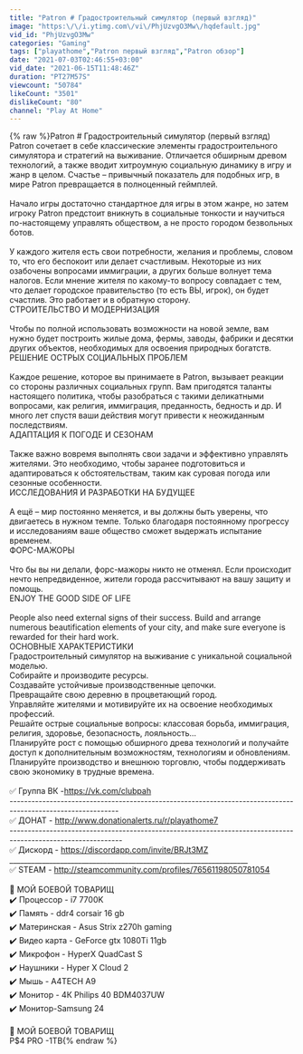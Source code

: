 ```yaml
---
title: "Patron # Градостроительный симулятор (первый взгляд)"
image: "https:\/\/i.ytimg.com\/vi\/PhjUzvgO3Mw\/hqdefault.jpg"
vid_id: "PhjUzvgO3Mw"
categories: "Gaming"
tags: ["playathome","Patron первый взгляд","Patron обзор"]
date: "2021-07-03T02:46:55+03:00"
vid_date: "2021-06-15T11:48:46Z"
duration: "PT27M57S"
viewcount: "50784"
likeCount: "3501"
dislikeCount: "80"
channel: "Play At Home"
---
```

{% raw %}Patron # Градостроительный симулятор (первый взгляд)<br />Patron сочетает в себе классические элементы градостроительного симулятора и стратегий на выживание. Отличается обширным древом технологий, а также вводит хитроумную социальную динамику в игру и жанр в целом. Счастье – привычный показатель для подобных игр, в мире Patron превращается в полноценный геймплей.<br /><br />Начало игры достаточно стандартное для игры в этом жанре, но затем игроку Patron предстоит вникнуть в социальные тонкости и научиться по-настоящему управлять обществом, а не просто городом безвольных ботов.<br /><br />У каждого жителя есть свои потребности, желания и проблемы, словом то, что его беспокоит или делает счастливым. Некоторые из них озабочены вопросами иммиграции, а других больше волнует тема налогов. Если мнение жителя по какому-то вопросу совпадает с тем, что делает городское правительство (то есть ВЫ, игрок), он будет счастлив. Это работает и в обратную сторону.<br />СТРОИТЕЛЬСТВО И МОДЕРНИЗАЦИЯ<br /><br />Чтобы по полной использовать возможности на новой земле, вам нужно будет построить жилые дома, фермы, заводы, фабрики и десятки других объектов, необходимых для освоения природных богатств.<br />РЕШЕНИЕ ОСТРЫХ СОЦИАЛЬНЫХ ПРОБЛЕМ<br /><br />Каждое решение, которое вы принимаете в Patron, вызывает реакции со стороны различных социальных групп. Вам пригодятся таланты настоящего политика, чтобы разобраться с такими деликатными вопросами, как религия, иммиграция, преданность, бедность и др. И много лет спустя ваши действия могут привести к неожиданным последствиям.<br />АДАПТАЦИЯ К ПОГОДЕ И СЕЗОНАМ<br /><br />Также важно вовремя выполнять свои задачи и эффективно управлять жителями. Это необходимо, чтобы заранее подготовиться и адаптироваться к обстоятельствам, таким как суровая погода или сезонные особенности.<br />ИССЛЕДОВАНИЯ И РАЗРАБОТКИ НА БУДУЩЕЕ<br /><br />А ещё – мир постоянно меняется, и вы должны быть уверены, что двигаетесь в нужном темпе. Только благодаря постоянному прогрессу и исследованиям ваше общество сможет выдержать испытание временем.<br />ФОРС-МАЖОРЫ<br /><br />Что бы вы ни делали, форс-мажоры никто не отменял. Если происходит нечто непредвиденное, жители города рассчитывают на вашу защиту и помощь.<br />ENJOY THE GOOD SIDE OF LIFE<br /><br />People also need external signs of their success. Build and arrange numerous beautification elements of your city, and make sure everyone is rewarded for their hard work.<br />ОСНОВНЫЕ ХАРАКТЕРИСТИКИ<br />Градостроительный симулятор на выживание с уникальной социальной моделью.<br />Собирайте и производите ресурсы.<br />Создавайте устойчивые производственные цепочки.<br />Превращайте свою деревню в процветающий город.<br />Управляйте жителями и мотивируйте их на освоение необходимых профессий.<br />Решайте острые социальные вопросы: классовая борьба, иммиграция, религия, здоровье, безопасность, лояльность...<br />Планируйте рост с помощью обширного древа технологий и получайте доступ к дополнительным возможностям, технологиям и обновлениям.<br />Планируйте производство и внешнюю торговлю, чтобы поддерживать свою экономику в трудные времена.<br /><br />✅ Группа ВК -<a rel="nofollow" target="blank" href="https://vk.com/clubpah">https://vk.com/clubpah</a><br />------------------------------------------------------------------------------------------------------------<br />✅ ДОНАТ - <a rel="nofollow" target="blank" href="http://www.donationalerts.ru/r/playathome7">http://www.donationalerts.ru/r/playathome7</a><br />-------------------------------------------------------------------------------------------------------------<br />✅ Дискорд - <a rel="nofollow" target="blank" href="https://discordapp.com/invite/BRJt3MZ">https://discordapp.com/invite/BRJt3MZ</a><br />__________________________________________________________________<br />✅  STEAM - <a rel="nofollow" target="blank" href="http://steamcommunity.com/profiles/76561198050781054">http://steamcommunity.com/profiles/76561198050781054</a><br /><br />🔴 МОЙ БОЕВОЙ ТОВАРИЩ <br />✔️ Процессор - i7 7700K <br />✔️ Память - ddr4 corsair 16 gb <br />✔️ Материнская - Asus Strix z270h gaming<br />✔️ Видео карта - GeForce gtx 1080Ti 11gb<br />✔️ Микрофон - HyperX QuadCast S<br />✔️ Наушники - Hyper X Cloud 2 <br />✔️ Мышь - A4TECH А9<br />✔️ Монитор - 4К Philips 40 BDM4037UW<br />✔️ Монитор-Samsung 24<br /><br />🔴 МОЙ БОЕВОЙ ТОВАРИЩ <br />P$4 PRO -1TB{% endraw %}
